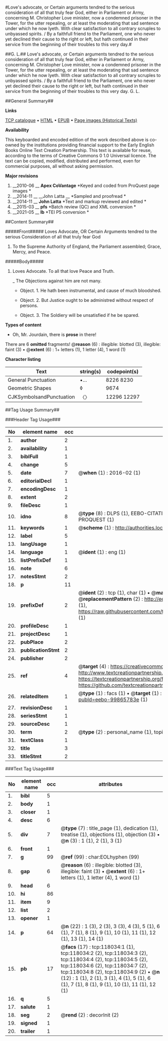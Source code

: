 #Love's advocate, or Certain arguments tendred to the serious consideration of all that truly fear God, either in Parliament or Army, concerning M. Christopher Love minister, now a condemned prisoner in the Tower, for the utter repealing, or at least the moderating that sad sentence under which he now lyeth. With clear satisfaction to all contrary scruples to unbyassed spirits. / By a faithfull friend to the Parliament, one who never yet declined their cause to the right or left, but hath continued in their service from the beginning of their troubles to this very day.#

##G. L.##
Love's advocate, or Certain arguments tendred to the serious consideration of all that truly fear God, either in Parliament or Army, concerning M. Christopher Love minister, now a condemned prisoner in the Tower, for the utter repealing, or at least the moderating that sad sentence under which he now lyeth. With clear satisfaction to all contrary scruples to unbyassed spirits. / By a faithfull friend to the Parliament, one who never yet declined their cause to the right or left, but hath continued in their service from the beginning of their troubles to this very day.
G. L.

##General Summary##

**Links**

[TCP catalogue](http://www.ota.ox.ac.uk/tcp/)  • 
[HTML](http://tei.it.ox.ac.uk/tcp/Texts-HTML/free/A88/A88175.html)  • 
[EPUB](http://tei.it.ox.ac.uk/tcp/Texts-EPUB/free/A88/A88175.epub) • 
[Page images (Historical Texts)](https://historicaltexts.jisc.ac.uk/eebo-99865783e)

**Availability**

This keyboarded and encoded edition of the work described above is co-owned by the
    institutions providing financial support to the Early English Books Online Text Creation
    Partnership. This text is available for reuse, according to the terms of  Creative Commons 0 1.0 Universal
    licence. The text can be copied, modified, distributed and performed, even for commercial
    purposes, all without asking permission.

**Major revisions**

1. __2010-06 __ __Apex CoVantage__ *Keyed and coded from ProQuest page images *
1. __2014-11 __ __John Latta __ *Sampled and proofread *
1. __2014-11 __ __John Latta__ *Text and markup reviewed and edited *
1. __2015-03 __ __pfs__ *Batch review (QC) and XML conversion *
1. __2021-05 __ __lb__ *TEI P5 conversion *

##Content Summary##

#####Front#####
Loves Advocate, OR Certain Arguments tendred to the serious Consideration of all that truly fear God
1. To the Supreme Authority of England, the Parliament assembled; Grace, Mercy, and Peace.

#####Body#####

1. Loves Advocate. To all that love Peace and Truth.

    _ The Objections against him are not many.

      * Object. 1. He hath been instrumental, and cause of much bloodshed.

      * Object. 2. But Justice ought to be administred without respect of persons.

      * Object. 3. The Soldiery will be unsatisfied if he be spared.

**Types of content**

  * Oh, Mr. Jourdain, there is **prose** in there!

There are 6 **omitted** fragments! 
 @__reason__ (6) : illegible: blotted (3), illegible: faint (3)  •  @__extent__ (6) : 1+ letters (1), 1 letter (4), 1 word (1)

**Character listing**


|Text|string(s)|codepoint(s)|
|---|---|---|
|General Punctuation|•…|8226 8230|
|Geometric Shapes|◊|9674|
|CJKSymbolsandPunctuation|〈〉|12296 12297|

##Tag Usage Summary##

###Header Tag Usage###

|No|element name|occ|attributes|
|---|---|---|---|
|1.|__author__|2||
|2.|__availability__|1||
|3.|__biblFull__|1||
|4.|__change__|5||
|5.|__date__|7| @__when__ (1) : 2016-02 (1)|
|6.|__editorialDecl__|1||
|7.|__encodingDesc__|1||
|8.|__extent__|2||
|9.|__fileDesc__|1||
|10.|__idno__|8| @__type__ (8) : DLPS (1), EEBO-CITATION (1), VID (1), EEBO-PROQUEST (1), STC (3), PROQUEST (1)|
|11.|__keywords__|1| @__scheme__ (1) : http://authorities.loc.gov/ (1)|
|12.|__label__|5||
|13.|__langUsage__|1||
|14.|__language__|1| @__ident__ (1) : eng (1)|
|15.|__listPrefixDef__|1||
|16.|__note__|6||
|17.|__notesStmt__|2||
|18.|__p__|11||
|19.|__prefixDef__|2| @__ident__ (2) : tcp (1), char (1)  •  @__matchPattern__ (2) : ([0-9\-]+):([0-9IVX]+) (1), (.+) (1)  •  @__replacementPattern__ (2) : http://eebo.chadwyck.com/downloadtiff?vid=$1&page=$2 (1), https://raw.githubusercontent.com/textcreationpartnership/Texts/master/tcpchars.xml#$1 (1)|
|20.|__profileDesc__|1||
|21.|__projectDesc__|1||
|22.|__pubPlace__|2||
|23.|__publicationStmt__|2||
|24.|__publisher__|2||
|25.|__ref__|4| @__target__ (4) : https://creativecommons.org/publicdomain/zero/1.0/ (1), http://www.textcreationpartnership.org/docs/. (1), https://textcreationpartnership.org/faq/#faq05 (1), https://github.com/textcreationpartnership (1)|
|26.|__relatedItem__|1| @__type__ (1) : facs (1)  •  @__target__ (1) : https://data.historicaltexts.jisc.ac.uk/view?pubId=eebo-99865783e (1)|
|27.|__revisionDesc__|1||
|28.|__seriesStmt__|1||
|29.|__sourceDesc__|1||
|30.|__term__|2| @__type__ (2) : personal_name (1), topical_term (1)|
|31.|__textClass__|1||
|32.|__title__|3||
|33.|__titleStmt__|2||


###Text Tag Usage###

|No|element name|occ|attributes|
|---|---|---|---|
|1.|__bibl__|5||
|2.|__body__|1||
|3.|__closer__|1||
|4.|__desc__|6||
|5.|__div__|7| @__type__ (7) : title_page (1), dedication (1), treatise (1), objections (1), objection (3)  •  @__n__ (3) : 1 (1), 2 (1), 3 (1)|
|6.|__front__|1||
|7.|__g__|99| @__ref__ (99) : char:EOLhyphen (99)|
|8.|__gap__|6| @__reason__ (6) : illegible: blotted (3), illegible: faint (3)  •  @__extent__ (6) : 1+ letters (1), 1 letter (4), 1 word (1)|
|9.|__head__|6||
|10.|__hi__|86||
|11.|__item__|9||
|12.|__list__|2||
|13.|__opener__|1||
|14.|__p__|64| @__n__ (22) : 1 (3), 2 (3), 3 (3), 4 (3), 5 (1), 6 (1), 7 (1), 8 (1), 9 (1), 10 (1), 11 (1), 12 (1), 13 (1), 14 (1)|
|15.|__pb__|17| @__facs__ (17) : tcp:118034:1 (1), tcp:118034:2 (2), tcp:118034:3 (2), tcp:118034:4 (2), tcp:118034:5 (2), tcp:118034:6 (2), tcp:118034:7 (2), tcp:118034:8 (2), tcp:118034:9 (2)  •  @__n__ (12) : 1 (1), 2 (1), 3 (1), 4 (1), 5 (1), 6 (1), 7 (1), 8 (1), 9 (1), 10 (1), 11 (1), 12 (1)|
|16.|__q__|5||
|17.|__salute__|1||
|18.|__seg__|2| @__rend__ (2) : decorInit (2)|
|19.|__signed__|1||
|20.|__trailer__|1||
